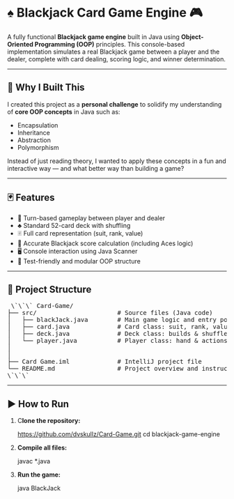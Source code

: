 # ♠️ Blackjack Card Game Engine 🎮

A fully functional **Blackjack game engine** built in Java using **Object-Oriented Programming (OOP)** principles. This console-based implementation simulates a real Blackjack game between a player and the dealer, complete with card dealing, scoring logic, and winner determination.

---

## 🧠 Why I Built This

I created this project as a **personal challenge** to solidify my understanding of **core OOP concepts** in Java such as:

- Encapsulation
- Inheritance
- Abstraction
- Polymorphism

Instead of just reading theory, I wanted to apply these concepts in a fun and interactive way — and what better way than building a game?

---

## 🃏 Features

- 🔁 Turn-based gameplay between player and dealer
- ♣️ Standard 52-card deck with shuffling
- 🃠 Full card representation (suit, rank, value)
- 🎯 Accurate Blackjack score calculation (including Aces logic)
- 🖥 Console interaction using Java Scanner
- 🧪 Test-friendly and modular OOP structure

---

## 📂 Project Structure
 <pre> \`\`\` Card-Game/
├── src/                      # Source files (Java code)
│   ├── blackJack.java        # Main game logic and entry point
│   ├── card.java             # Card class: suit, rank, value
│   ├── deck.java             # Deck class: builds & shuffles deck
│   └── player.java           # Player class: hand & actions
│
│
├── Card Game.iml             # IntelliJ project file
└── README.md                 # Project overview and instructions
\`\`\` </pre> 


---

## ▶️ How to Run

1. C**lone the repository:**
   
   https://github.com/dvskullz/Card-Game.git
   cd blackjack-game-engine

3. **Compile all files:**

   javac *.java

4. **Run the game:**

   java BlackJack

